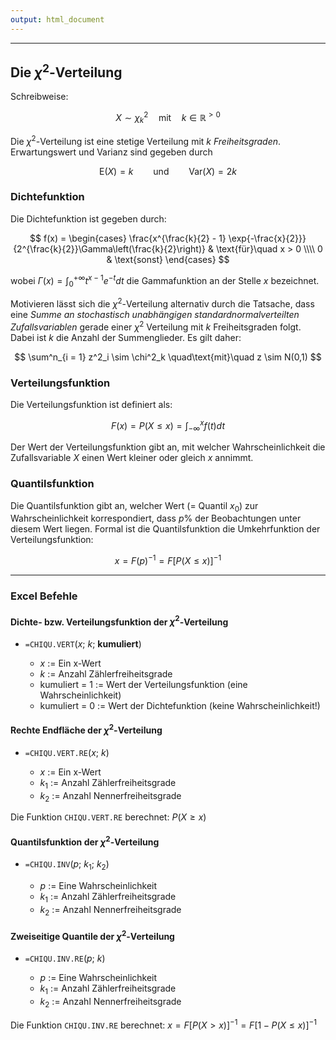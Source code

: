 ```yaml
---
output: html_document
---
```


***

## Die $\chi^2$-Verteilung

Schreibweise:

$$ X \sim \chi^2_k \quad\text{mit}\quad k \in \mathbb{R}^{>0} $$

Die $\chi^2$-Verteilung ist eine stetige Verteilung mit $k$ *Freiheitsgraden*. 
Erwartungswert und Varianz sind gegeben durch

$$ \text{E}(X) = k \qquad\text{und}\qquad \text{Var}(X) = 2k $$

### Dichtefunktion

Die Dichtefunktion ist gegeben durch:

$$ f(x) = \begin{cases}
\frac{x^{\frac{k}{2} - 1} \exp{-\frac{x}{2}}}{2^{\frac{k}{2}}\Gamma\left(\frac{k}{2}\right)} & \text{für}\quad x > 0 \\\\
0 & \text{sonst}
\end{cases} $$

wobei $\Gamma(x) = \int^{+\infty}_0 t^{x-1}e^{-t} dt$ die Gammafunktion an der Stelle
$x$ bezeichnet.

Motivieren lässt sich die $\chi^2$-Verteilung alternativ durch die Tatsache, dass eine *Summe
an stochastisch unabhängigen standardnormalverteilten Zufallsvariablen* gerade einer
$\chi^2$ Verteilung mit $k$ Freiheitsgraden folgt. Dabei ist $k$ die Anzahl der Summenglieder. 
Es gilt daher:

$$ \sum^n_{i = 1} z^2_i \sim \chi^2_k \quad\text{mit}\quad z \sim N(0,1) $$

### Verteilungsfunktion

Die Verteilungsfunktion ist definiert als:

$$ F(x) = P(X \leq x) = \int^{x}_{-\infty}f(t) dt $$

Der Wert der Verteilungsfunktion gibt an, mit welcher Wahrscheinlichkeit die 
Zufallsvariable $X$ einen Wert kleiner oder gleich $x$ annimmt.

### Quantilsfunktion

Die Quantilsfunktion gibt an, welcher Wert (= Quantil $x_0$) zur Wahrscheinlichkeit
korrespondiert, dass $p\%$ der Beobachtungen unter diesem Wert liegen. Formal ist
die Quantilsfunktion die Umkehrfunktion der Verteilungsfunktion: 

$$ x = F(p)^{-1} = F[P(X \leq x)]^{-1} $$

---

### Excel Befehle

#### Dichte- bzw. Verteilungsfunktion der $\chi^2$-Verteilung

+ `=CHIQU.VERT`($x$; $k$; **kumuliert**)

    + $x$ := Ein x-Wert
    + $k$ := Anzahl Zählerfreiheitsgrade
    + kumuliert = 1 := Wert der Verteilungsfunktion (eine Wahrscheinlichkeit)
    + kumuliert = 0 := Wert der Dichtefunktion (keine Wahrscheinlichkeit!)

#### Rechte Endfläche der $\chi^2$-Verteilung

+ `=CHIQU.VERT.RE`($x$; $k$)

    + $x$ := Ein x-Wert
    + $k_1$ := Anzahl Zählerfreiheitsgrade
    + $k_2$ := Anzahl Nennerfreiheitsgrade
    
Die Funktion `CHIQU.VERT.RE` berechnet: $P(X \geq x)$

#### Quantilsfunktion der $\chi^2$-Verteilung

+ `=CHIQU.INV`($p$; $k_1$; $k_2$)

    + $p$ := Eine Wahrscheinlichkeit
    + $k_1$ := Anzahl Zählerfreiheitsgrade
    + $k_2$ := Anzahl Nennerfreiheitsgrade

#### Zweiseitige Quantile der $\chi^2$-Verteilung

+ `=CHIQU.INV.RE`($p$; $k$)

    + $p$ := Eine Wahrscheinlichkeit
    + $k_1$ := Anzahl Zählerfreiheitsgrade
    + $k_2$ := Anzahl Nennerfreiheitsgrade
    
Die Funktion `CHIQU.INV.RE` berechnet: $x = F[P(X > x)]^{-1} = F[1 - P(X \leq x)]^{-1}$
